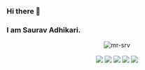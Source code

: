 ### Hi there 👋
### I am Saurav Adhikari.

<p align="center"><img align="center" src="https://github-readme-streak-stats.herokuapp.com/?user=mr-srv&" alt="mr-srv" /></p>

<p align="center">

<img align="center"  src="https://img.shields.io/badge/HTML5-E34F26.svg?style=for-the-badge&logo=HTML5&logoColor=white" />

<img align="center"  src="https://img.shields.io/badge/react-%2320232a.svg?style=for-the-badge&logo=react&logoColor=%2361DAFB" />

<img align="center"  src="https://img.shields.io/badge/Adobe%20Photoshop-31A8FF.svg?style=for-the-badge&logo=Adobe-Photoshop&logoColor=white" />
  
<img align="center"  src="https://img.shields.io/badge/Adobe%20Premiere%20Pro-9999FF.svg?style=for-the-badge&logo=Adobe-Premiere-Pro&logoColor=white" />
  
<img align="center"  src="https://img.shields.io/badge/Canva-00C4CC.svg?style=for-the-badge&logo=Canva&logoColor=white" />

</p>
